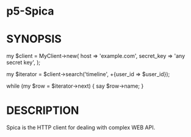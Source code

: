 p5-Spica
===========================================================================

# SYNOPSIS

 my $client = MyClient->new(
     host       => 'example.com',
     secret_key => 'any secret key',
 );

 my $iterator = $client->search('timeline', +{user_id => $user_id});
 
 while (my $row = $iterator->next) {
     say $row->name;
 }

# DESCRIPTION

Spica is the HTTP client for dealing with complex WEB API.
